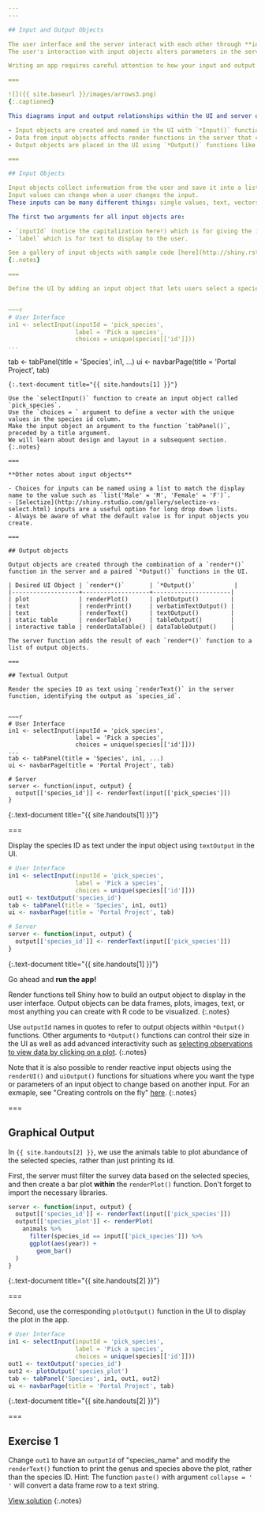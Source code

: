 ```yaml
---
---

## Input and Output Objects

The user interface and the server interact with each other through **input** and **output** objects.
The user's interaction with input objects alters parameters in the server's instructions -- instructions for creating output objects shown in the UI.

Writing an app requires careful attention to how your input and output objects relate to each other, i.e. knowing what actions will initiate what sections of code to run at what time.

===

![]({{ site.baseurl }}/images/arrows3.png)
{:.captioned}

This diagrams input and output relationships within the UI and server objects:

- Input objects are created and named in the UI with `*Input()` functions like `selectInput()` or `radioButtons()`. 
- Data from input objects affects render functions in the server that create output objects. 
- Output objects are placed in the UI using `*Output()` functions like `plotOutput()` or `textOutput()`.

===

## Input Objects

Input objects collect information from the user and save it into a list.
Input values can change when a user changes the input.
These inputs can be many different things: single values, text, vectors, dates, or even files uploaded by the user. 

The first two arguments for all input objects are:

- `inputId` (notice the capitalization here!) which is for giving the input object a name to refer to in the server, and 
- `label` which is for text to display to the user. 

See a gallery of input objects with sample code [here](http://shiny.rstudio.com/gallery/widget-gallery.html)
{:.notes}

===

Define the UI by adding an input object that lets users select a species ID from the species table.


~~~r
# User Interface
in1 <- selectInput(inputId = 'pick_species',
                   label = 'Pick a species',
                   choices = unique(species[['id']]))
...
```

tab <- tabPanel(title = 'Species', in1, ...)
ui <- navbarPage(title = 'Portal Project', tab)
~~~
{:.text-document title="{{ site.handouts[1] }}"}

Use the `selectInput()` function to create an input object called `pick_species`.
Use the `choices = ` argument to define a vector with the unique values in the species id column.
Make the input object an argument to the function `tabPanel()`, preceded by a title argument.
We will learn about design and layout in a subsequent section.
{:.notes}

===

**Other notes about input objects**

- Choices for inputs can be named using a list to match the display name to the value such as `list('Male' = 'M', 'Female' = 'F')`. 
- [Selectize](http://shiny.rstudio.com/gallery/selectize-vs-select.html) inputs are a useful option for long drop down lists.
- Always be aware of what the default value is for input objects you create.

===

## Output objects

Output objects are created through the combination of a `render*()` function in the server and a paired `*Output()` functions in the UI.

| Desired UI Object | `render*()`       | `*Output()`           |
|-------------------+-------------------+----------------------|
| plot              | renderPlot()      | plotOutput()         |
| text              | renderPrint()     | verbatimTextOutput() |
| text              | renderText()      | textOutput()         |
| static table      | renderTable()     | tableOutput()        |
| interactive table | renderDataTable() | dataTableOutput()    |

The server function adds the result of each `render*()` function to a list of output objects.

===

## Textual Output

Render the species ID as text using `renderText()` in the server function, identifying the output as `species_id`.


~~~r
# User Interface
in1 <- selectInput(inputId = 'pick_species',
                   label = 'Pick a species',
                   choices = unique(species[['id']]))
...
tab <- tabPanel(title = 'Species', in1, ...)
ui <- navbarPage(title = 'Portal Project', tab)

# Server
server <- function(input, output) {
  output[['species_id']] <- renderText(input[['pick_species']])
}
~~~
{:.text-document title="{{ site.handouts[1] }}"}

===

Display the species ID as text under the input object using `textOutput` in the UI.


~~~r
# User Interface
in1 <- selectInput(inputId = 'pick_species',
                   label = 'Pick a species',
                   choices = unique(species[['id']]))
out1 <- textOutput('species_id')
tab <- tabPanel(title = 'Species', in1, out1)
ui <- navbarPage(title = 'Portal Project', tab)

# Server
server <- function(input, output) {
  output[['species_id']] <- renderText(input[['pick_species']])
}
~~~
{:.text-document title="{{ site.handouts[1] }}"}

Go ahead and **run the app!**

Render functions tell Shiny how to build an output object to display in the user interface.
Output objects can be data frames, plots, images, text, or most anything you can create with R code to be visualized. 
{:.notes}

Use `outputId` names in quotes to refer to output objects within `*Output()` functions. Other arguments to `*Output()` functions can control their size in the UI as well as add advanced interactivity such as [selecting observations to view data by clicking on a plot](http://shiny.rstudio.com/articles/selecting-rows-of-data.html).
{:.notes}

Note that it is also possible to render reactive input objects using the `renderUI()` and `uiOutput()` functions for situations where you want the type or parameters of an input object to change based on another input. For an exmaple, see "Creating controls on the fly" [here](http://shiny.rstudio.com/articles/dynamic-ui.html).
{:.notes}

===

## Graphical Output

In `{{ site.handouts[2] }}`, we use the animals table to plot abundance of the selected species, rather than just printing its id.

First, the server must filter the survey data based on the selected species, and then create a bar plot **within** the `renderPlot()` function. Don't forget to import the necessary libraries.


~~~r
server <- function(input, output) {
  output[['species_id']] <- renderText(input[['pick_species']])
  output[['species_plot']] <- renderPlot(
    animals %>%
      filter(species_id == input[['pick_species']]) %>%
      ggplot(aes(year)) +
        geom_bar()
  )
}
~~~
{:.text-document title="{{ site.handouts[2] }}"}

===

Second, use the corresponding `plotOutput()` function in the UI to display the plot in the app. 


~~~r
# User Interface
in1 <- selectInput(inputId = 'pick_species',
                   label = 'Pick a species',
                   choices = unique(species[['id']]))
out1 <- textOutput('species_id')
out2 <- plotOutput('species_plot')
tab <- tabPanel('Species', in1, out1, out2)
ui <- navbarPage(title = 'Portal Project', tab)
~~~
{:.text-document title="{{ site.handouts[2] }}"}

===

## Exercise 1

Change `out1` to have an `outputId` of "species_name" and modify the `renderText()` function to print the genus and species above the plot, rather than the species ID. Hint: The function `paste()` with argument `collapse = ' '` will convert a data frame row to a text string.

[View solution](#solution-1)
{:.notes}
